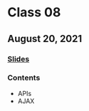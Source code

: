 # Class 08

## August 20, 2021

### [Slides](./slides/jsd-class-async.pdf)

### Contents

- APIs
- AJAX
